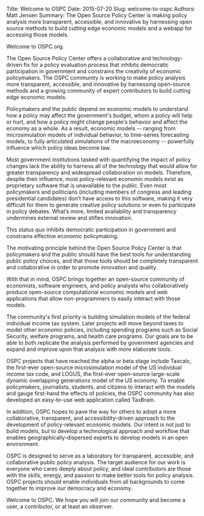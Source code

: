 Title: Welcome to OSPC
Date: 2015-07-20
Slug: welcome-to-ospc
Authors: Matt Jensen
Summary: The Open Source Policy Center is making policy analysis more transparent, accessible, and innovative by harnessing open source methods to build cutting edge economic models and a webapp for accessing those models.  

Welcome to OSPC.org.  

The Open Source Policy Center offers a collaborative and technology-driven fix for a policy evaluation process that inhibits democratic participation in government and constrains the creativity of economic policymakers. The OSPC community is working to make policy analysis more transparent, accessible, and innovative by harnessing open-source methods and a growing community of expert contributors to build cutting edge economic models. 

Policymakers and the public depend on economic models to understand how a policy may affect the government's budget, whom a policy will help or hurt, and how a policy might change people's behavior and affect the economy as a whole. As a result, economic models -- ranging from microsimulation models of individual behavior, to time-series forecasting models, to fully articulated simulations of the macroeconomy -- powerfully influence which policy ideas become law. 

Most government institutions tasked with quantifying the impact of policy changes lack the ability to harness all of the technology that would allow for greater transparency and widespread collaboration on models. Therefore, despite their influence, most policy-relevant economic models exist as proprietary software that is unavailable to the public. Even most policymakers and politicians (including members of congress and leading presidential candidates) don’t have access to this software, making it very difficult for them to generate creative policy solutions or even to participate in policy debates. What’s more, limited availability and transparency undermines external review and stifles innovation. 

This status quo inhibits democratic participation in government and constrains effective economic policymaking. 

The motivating principle behind the Open Source Policy Center is that policymakers and the public should have the best tools for understanding public policy choices, and that those tools should be completely transparent and collaborative in order to promote innovation and quality. 

With that in mind, OSPC brings together an open-source community of economists, software engineers, and policy analysts who collaboratively produce open-source computational economic models and web applications that allow non-programmers to easily interact with those models.

The community's first priority is building simulation models of the federal individual income tax system. Later projects will move beyond taxes to model other economic policies, including spending programs such as Social Security, welfare programs, and health care programs. Our goals are to be able to both replicate the analysis performed by government agencies and expand and improve upon that analysis with more elaborate tools. 

OSPC projects that have reached the alpha or beta stage include Taxcalc, the first-ever open-source microsimulation model of the US individual income tax code, and LOGUS, the first-ever open-source large-scale dynamic overlapping generations model of the US economy. To enable policymakers, journalists, students, and citizens to interact with the models and gauge first-hand the effects of policies, the OSPC community has also developed an easy-to-use web application called TaxBrain. 

In addition, OSPC hopes to pave the way for others to adopt a more collaborative, transparent, and accessibility-driven approach to the development of policy-relevant economic models. Our intent is not just to build models, but to develop a technological approach and workflow that enables geographically-dispersed experts to develop models in an open environment. 

OSPC is designed to serve as a laboratory for transparent, accessible, and collaborative public policy analysis. The target audience for our work is everyone who cares deeply about policy, and ideal contributors are those with the skills, energy, and passion to make better tools for policy analysis. OSPC projects should enable individuals from all backgrounds to come together to improve our democracy and economy. 

Welcome to OSPC. We hope you will join our community and become a user, a contributor, or at least an observer. 
